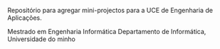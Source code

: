 Repositório para agregar mini-projectos para a UCE de Engenharia de Aplicações.

Mestrado em Engenharia Informática
Departamento de Informática, Universidade do minho